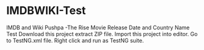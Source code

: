 # IMDBWIKI-Test
IMDB and Wiki Pushpa -The Rise Movie Release Date and Country Name Test
Download this project extract ZIP file.
Import this project into editor.
Go to TestNG.xml file.
Right click and run as TestNG suite.
